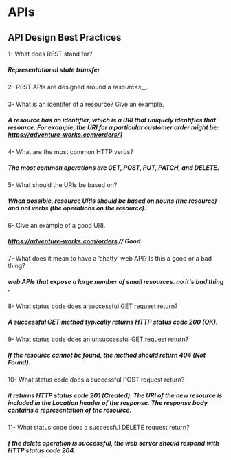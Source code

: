 # APIs
## API Design Best Practices
1- What does REST stand for?
##### Representational state transfer
2- REST APIs are designed around a _resources___.
#####
3- What is an identifer of a resource? Give an example.
##### A resource has an identifier, which is a URI that uniquely identifies that resource. For example, the URI for a particular customer order might be: https://adventure-works.com/orders/1
4- What are the most common HTTP verbs?
##### The most common operations are GET, POST, PUT, PATCH, and DELETE.
5- What should the URIs be based on?
##### When possible, resource URIs should be based on nouns (the resource) and not verbs (the operations on the resource).
6- Give an example of a good URI.
##### https://adventure-works.com/orders // Good
7- What does it mean to have a ‘chatty’ web API? Is this a good or a bad thing?
##### web APIs that expose a large number of small resources. no it's bad thing .
8- What status code does a successful GET request return?
##### A successful GET method typically returns HTTP status code 200 (OK).
9- What status code does an unsuccessful GET request return?
##### If the resource cannot be found, the method should return 404 (Not Found).
10- What status code does a successful POST request return?
#####  it returns HTTP status code 201 (Created). The URI of the new resource is included in the Location header of the response. The response body contains a representation of the resource.
11- What status code does a successful DELETE request return?
##### f the delete operation is successful, the web server should respond with HTTP status code 204.
